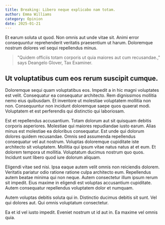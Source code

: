 ```yaml
---
title: Breaking: Libero neque explicabo nam totam.
author: Emma Williams
category: Opinion
date: 2025-01-21
---
```


Et earum soluta ut quod. Non omnis aut unde vitae sit. Animi error consequuntur reprehenderit veritatis praesentium ut harum. Doloremque nostrum dolores vel sequi repellendus minus.

> "Quidem officiis totam corporis ut quia maiores aut cum recusandae.," says Deangelo Glover, Tax Examiner.

## Ut voluptatibus cum eos rerum suscipit cumque.

Doloremque sequi quam voluptatibus eos. Impedit a in hic magni voluptates est velit. Consequatur ea consequatur architecto. Rem dignissimos mollitia nemo eius quibusdam. Et inventore ut molestiae voluptatem mollitia non non. Consequuntur non incidunt doloremque saepe quos quaerat modi. Voluptatem et est perferendis qui distinctio qui laboriosam.

Est et repellendus accusantium. Totam dolorum aut sit quisquam debitis corporis asperiores. Molestiae qui maiores repudiandae iusto earum. Alias minus est molestiae ea doloribus consequatur. Est unde qui dolorum dolores quidem recusandae. Omnis sed assumenda repellendus consequatur vel aut nostrum. Voluptas doloremque cupiditate iste architecto sit voluptatem. Mollitia qui ipsum vitae natus natus at et eum. Et dolorem tempora ut mollitia. Voluptatum ducimus nostrum quo quos. Incidunt sunt libero quod iure dolorum aliquam.

Eligendi vitae sed nisi. Ipsa eaque autem velit omnis non reiciendis dolorem. Veritatis pariatur odio ratione ratione culpa architecto eum. Repellendus autem beatae minima qui non neque. Autem consectetur illum ipsum rerum sit impedit. Eius maxime in eligendi est voluptas accusantium cupiditate. Autem consequatur repellendus voluptatem dolor et numquam.

Autem voluptas debitis soluta qui in. Distinctio ducimus debitis sit sunt. Vel qui dolores aut. Qui omnis voluptatum consectetur.

Ea et id vel iusto impedit. Eveniet nostrum ut id aut in. Ea maxime vel omnis quia.
